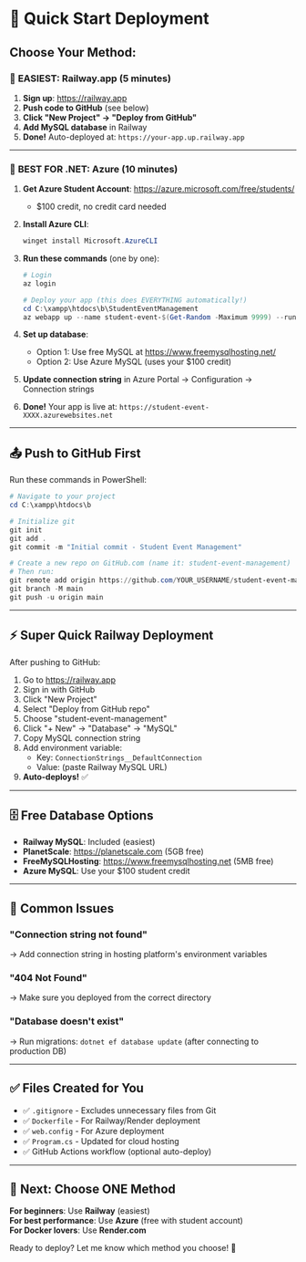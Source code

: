 # 🚀 Quick Start Deployment

## Choose Your Method:

### 🎯 **EASIEST: Railway.app** (5 minutes)

1. **Sign up**: https://railway.app
2. **Push code to GitHub** (see below)
3. **Click "New Project" → "Deploy from GitHub"**
4. **Add MySQL database** in Railway
5. **Done!** Auto-deployed at: `https://your-app.up.railway.app`

---

### 💪 **BEST FOR .NET: Azure** (10 minutes)

1. **Get Azure Student Account**: https://azure.microsoft.com/free/students/
   - $100 credit, no credit card needed

2. **Install Azure CLI**:
   ```powershell
   winget install Microsoft.AzureCLI
   ```

3. **Run these commands** (one by one):

   ```powershell
   # Login
   az login

   # Deploy your app (this does EVERYTHING automatically!)
   cd C:\xampp\htdocs\b\StudentEventManagement
   az webapp up --name student-event-$(Get-Random -Maximum 9999) --runtime "DOTNET:9.0" --sku F1 --location eastus
   ```

4. **Set up database**:
   - Option 1: Use free MySQL at https://www.freemysqlhosting.net/
   - Option 2: Use Azure MySQL (uses your $100 credit)

5. **Update connection string** in Azure Portal → Configuration → Connection strings

6. **Done!** Your app is live at: `https://student-event-XXXX.azurewebsites.net`

---

## 📤 Push to GitHub First

Run these commands in PowerShell:

```powershell
# Navigate to your project
cd C:\xampp\htdocs\b

# Initialize git
git init
git add .
git commit -m "Initial commit - Student Event Management"

# Create a new repo on GitHub.com (name it: student-event-management)
# Then run:
git remote add origin https://github.com/YOUR_USERNAME/student-event-management.git
git branch -M main
git push -u origin main
```

---

## ⚡ **Super Quick Railway Deployment**

After pushing to GitHub:

1. Go to https://railway.app
2. Sign in with GitHub
3. Click "New Project"
4. Select "Deploy from GitHub repo"
5. Choose "student-event-management"
6. Click "+ New" → "Database" → "MySQL"
7. Copy MySQL connection string
8. Add environment variable:
   - Key: `ConnectionStrings__DefaultConnection`
   - Value: (paste Railway MySQL URL)
9. **Auto-deploys!** ✅

---

## 🗄️ Free Database Options

- **Railway MySQL**: Included (easiest)
- **PlanetScale**: https://planetscale.com (5GB free)
- **FreeMySQLHosting**: https://www.freemysqlhosting.net (5MB free)
- **Azure MySQL**: Use your $100 student credit

---

## 🐛 Common Issues

### "Connection string not found"
→ Add connection string in hosting platform's environment variables

### "404 Not Found"
→ Make sure you deployed from the correct directory

### "Database doesn't exist"
→ Run migrations: `dotnet ef database update` (after connecting to production DB)

---

## ✅ Files Created for You

- ✅ `.gitignore` - Excludes unnecessary files from Git
- ✅ `Dockerfile` - For Railway/Render deployment
- ✅ `web.config` - For Azure deployment
- ✅ `Program.cs` - Updated for cloud hosting
- ✅ GitHub Actions workflow (optional auto-deploy)

---

## 🎯 Next: Choose ONE Method

**For beginners**: Use **Railway** (easiest)  
**For best performance**: Use **Azure** (free with student account)  
**For Docker lovers**: Use **Render.com**

Ready to deploy? Let me know which method you choose! 🚀
